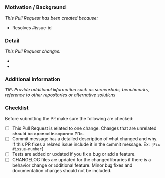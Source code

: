 ### Motivation / Background

*This Pull Request has been created because:*

- Resolves #issue-id

### Detail

*This Pull Request changes:*

-
-

### Additional information

*TIP: Provide additional information such as screenshots, benchmarks, reference to other repositories or alternative solutions*

### Checklist

Before submitting the PR make sure the following are checked:

* [ ] This Pull Request is related to one change. Changes that are unrelated should be opened in separate PRs.
* [ ] Commit message has a detailed description of what changed and why. If this PR fixes a related issue include it in the commit message. Ex: `[Fix #issue-number]`
* [ ] Tests are added or updated if you fix a bug or add a feature.
* [ ] CHANGELOG files are updated for the changed libraries if there is a behavior change or additional feature. Minor bug fixes and documentation changes should not be included.

